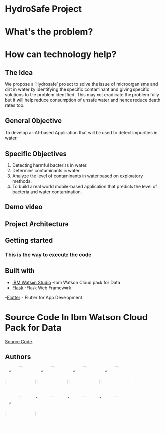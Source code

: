 # HydroSafe Project

# What's the problem?

# How can technology help?

## The Idea
We propose a ‘Hydrosafe’ project to solve the issue of microorganisms and dirt in water by identifying the specific contaminant and giving specific solutions to the problem identified. This may not eradicate the problem fully but it will help reduce consumption of unsafe water and hence reduce death rates too.


## General Objective
To develop an AI-based Application that will be used to detect impurities in water.


## Specific Objectives
1. Detecting harmful bacterias in water.
2. Determine contaminants in water.
3. Analyze the level of contaminants in water  based on exploratory methods.
4. To build a real world mobile-based application that predicts the level of bacteria and water contamination. 

## Demo video



## Project Architecture

## Getting started
 ### This is the way to execute the code
 



## Built with

- [IBM Watson Studio](https://www.ibm.com/cloud/watson-studio) -Ibm Watson Cloud pack for Data
- [Flask](https://flask.palletsprojects.com) -Flask Web Framework

-[Flutter](https://www.googleadservices.com/pagead/aclk?sa=L&ai=DChcSEwjjnoGEwIbyAhU7gFAGHZZHBmsYABAAGgJkZw&ohost=www.google.com&cid=CAESQOD2Fs0WiKth028I3aSJx96YUiBvIgHbsA4n5HUzynI66CWCP5IeSMrQaVbe7JqkR2R81gdH2-9JMQPGy54SWo0&sig=AOD64_1SWvdumWqFnyh3x5zGUv6Wqce59A&q&adurl&ved=2ahUKEwiTyviDwIbyAhXxsHEKHUi4DZ0Q0Qx6BAgCEAE) - Flutter for App Development


# Source Code In Ibm Watson Cloud Pack for Data
[Source Code](https://dataplatform.cloud.ibm.com/analytics/notebooks/v2/46a6f195-79e3-47b3-ac01-53cfb12b5126/view?projectid=7119d3cc-4cea-4fe7-b2bb-7a5601d7bccc&context=cpdaas).















## Authors

<a href="https://github.com/The-HydroSafers/Call-for-code/graphs/contributors">
  <img src="https://avatars.githubusercontent.com/u/55980747?v=4" width=100  style="border-radius:50%"/>
  <img src="https://avatars.githubusercontent.com/u/60429026?v=4" width=100 style="border-radius:50%"/>
  <img src="https://avatars.githubusercontent.com/u/41194018?v=4" width=100 style="border-radius:50%"/>
 <img src="https://avatars.githubusercontent.com/u/87578910?v=4" width=100 style="border-radius:50%"/>
  <img src="https://avatars.githubusercontent.com/u/87808828?v=4" width=100 style="border-radius:50%"/>
</a>


